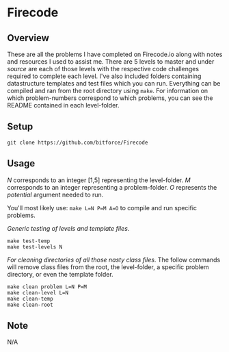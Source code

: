 # Firecode

Overview
---
These are all the problems I have completed on Firecode.io along with notes and 
resources I used to assist me. There are 5 levels to master and under _source_ 
are each of those levels with the respective code challenges required to 
complete each level. I've also included folders containing datastructure 
templates and test files which you can run. Everything can be compiled 
and ran from the root directory using `make`. For information on 
which problem-numbers correspond to which problems, you can see
the README contained in each level-folder.

Setup
---
`git clone https://github.com/bitforce/Firecode`

Usage
---
_N_ corresponds to an integer [1,5] representing the level-folder.
_M_ corresponds to an integer representing a problem-folder.
_O_ represents the _potential_ argument needed to run.

You'll most likely use: `make L=N P=M A=O` to compile and run 
specific problems.

_Generic testing of levels and template files_.
```
make test-temp
make test-levels N
```

_For cleaning directories of all those nasty class files_.
The follow commands will remove class files from the root, the level-folder, a 
specific problem directory, or even the template folder.
```
make clean problem L=N P=M
make clean-level L=N
make clean-temp
make clean-root
```

Note
---
N/A
